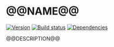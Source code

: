 # @@NAME@@

[![Version][version-badge]][version-href]
[![Build status][build-badge]][build-href]
[![Dependencies][deps-badge]][deps-href]


@@DESCRIPTION@@


[version-badge]: https://img.shields.io/npm/v/@@NAME@@.svg?style=flat-square
[version-href]: https://www.npmjs.com/package/@@NAME@@

[build-badge]: https://img.shields.io/travis/@@OWNER@@/@@NAME@@.svg?style=flat-square
[build-href]: https://travis-ci.org/@@OWNER@@/@@NAME@@

[deps-badge]: https://img.shields.io/david/dev/@@OWNER@@/@@NAME@@.svg?style=flat-square
[deps-href]: https://david-dm.org/@@OWNER@@/@@NAME@@#info=devDependencies
